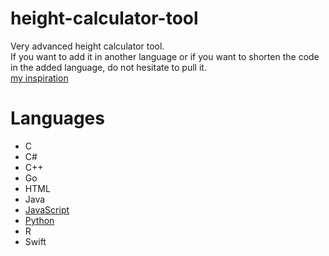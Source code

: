 # height-calculator-tool
Very advanced height calculator tool.  
If you want to add it in another language or if you want to shorten the code in the added language, do not hesitate to pull it.  
[my inspiration](https://www.reddit.com/r/ProgrammerHumor/comments/vlah6i/first_project_be_like/)

# Languages

* C
* C#
* C++
* Go
* HTML
* Java
* [JavaScript](https://github.com/EnesKeremAYDIN/height-calculator-tool/blob/main/calculator.js)
* [Python](https://github.com/EnesKeremAYDIN/height-calculator-tool/blob/main/calculator.py)
* R
* Swift
